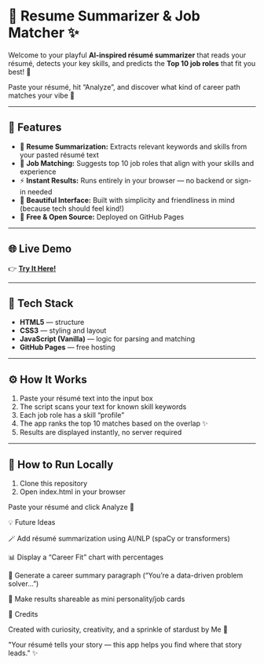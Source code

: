 # 💼 Resume Summarizer & Job Matcher ✨

Welcome to your playful **AI-inspired résumé summarizer** that reads your résumé, detects your key skills, and predicts the **Top 10 job roles** that fit you best! 🌈  

Paste your résumé, hit “Analyze”, and discover what kind of career path matches your vibe 💫  

---

## 🌿 Features

- 🧠 **Resume Summarization:** Extracts relevant keywords and skills from your pasted résumé text  
- 🎯 **Job Matching:** Suggests top 10 job roles that align with your skills and experience  
- ⚡ **Instant Results:** Runs entirely in your browser — no backend or sign-in needed  
- 💬 **Beautiful Interface:** Built with simplicity and friendliness in mind (because tech should feel kind!)  
- 🌸 **Free & Open Source:** Deployed on GitHub Pages  

---

## 🌐 Live Demo

👉 **[Try It Here!](https://jnvcodebase.github.io/Resume-Summarizer-Job-Matcher/)**  
 

---

## 🧩 Tech Stack

- **HTML5** — structure  
- **CSS3** — styling and layout  
- **JavaScript (Vanilla)** — logic for parsing and matching  
- **GitHub Pages** — free hosting  

---

## ⚙️ How It Works

1. Paste your résumé text into the input box  
2. The script scans your text for known skill keywords  
3. Each job role has a skill “profile”  
4. The app ranks the top 10 matches based on the overlap ✨  
5. Results are displayed instantly, no server required  

---

## 🚀 How to Run Locally

1. Clone this repository
2. Open index.html in your browser

Paste your résumé and click Analyze 💼

💡 Future Ideas

🪄 Add résumé summarization using AI/NLP (spaCy or transformers)

📊 Display a “Career Fit” chart with percentages

💬 Generate a career summary paragraph (“You’re a data-driven problem solver...”)

🌈 Make results shareable as mini personality/job cards

🌸 Credits

Created with curiosity, creativity, and a sprinkle of stardust by Me 💛

"Your résumé tells your story — this app helps you find where that story leads." ✨

